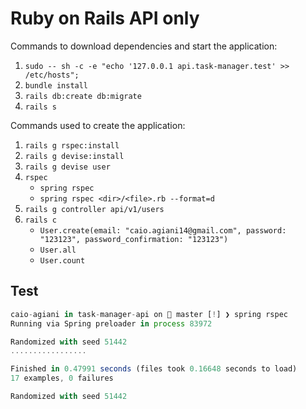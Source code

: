 # Ruby on Rails API only

Commands to download dependencies and start the application:

1. `sudo -- sh -c -e "echo '127.0.0.1 api.task-manager.test' >> /etc/hosts";`
2. `bundle install`
3. `rails db:create db:migrate`
4. `rails s`

Commands used to create the application:

1. `rails g rspec:install`
2. `rails g devise:install`
3. `rails g devise user`
4. `rspec`
   - `spring rspec`
   - `spring rspec <dir>/<file>.rb --format=d`
5. `rails g controller api/v1/users`
6. `rails c`
   - `User.create(email: "caio.agiani14@gmail.com", password: "123123", password_confirmation: "123123")`
   - `User.all`
   - `User.count`

## Test

```javascript
caio-agiani in task-manager-api on  master [!] ❯ spring rspec
Running via Spring preloader in process 83972

Randomized with seed 51442
.................

Finished in 0.47991 seconds (files took 0.16648 seconds to load)
17 examples, 0 failures

Randomized with seed 51442
```
